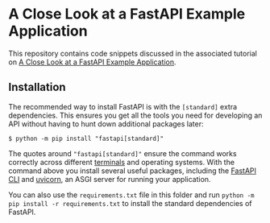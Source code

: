 # A Close Look at a FastAPI Example Application

This repository contains code snippets discussed in the associated tutorial on [A Close Look at a FastAPI Example Application](https://realpython.com/fastapi-python-web-apis/).

## Installation

The recommended way to install FastAPI is with the `[standard]` extra dependencies. This ensures you get all the tools you need for developing an API without having to hunt down additional packages later:

```console
$ python -m pip install "fastapi[standard]"
```

The quotes around `"fastapi[standard]"` ensure the command works correctly across different [terminals](https://realpython.com/terminal-commands/) and operating systems. With the command above you install several useful packages, including the [FastAPI CLI](https://fastapi.tiangolo.com/fastapi-cli/) and [uvicorn](https://www.uvicorn.org/), an ASGI server for running your application.

You can also use the `requirements.txt` file in this folder and run `python -m pip install -r requirements.txt` to install the standard dependencies of FastAPI.
